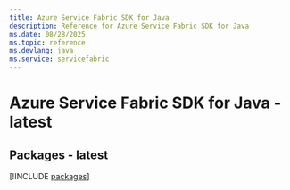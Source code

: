 ```yaml
---
title: Azure Service Fabric SDK for Java
description: Reference for Azure Service Fabric SDK for Java
ms.date: 08/28/2025
ms.topic: reference
ms.devlang: java
ms.service: servicefabric
---
```

# Azure Service Fabric SDK for Java - latest
## Packages - latest
[!INCLUDE [packages](service-fabric-index.md)]